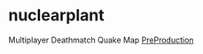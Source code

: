 # nuclearplant
Multiplayer Deathmatch Quake Map
[PreProduction](https://github.com/IKFARI01/nuclearplant/blob/main/PreProduction.md)
